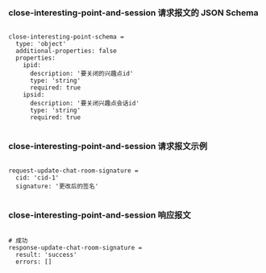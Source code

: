 ### close-interesting-point-and-session 请求报文的 JSON Schema
<pre><code>
close-interesting-point-schema =
  type: 'object'
  additional-properties: false
  properties:
    ipid:
      description: '要关闭的兴趣点id'
      type: 'string'
      required: true
    ipsid:
      description: '要关闭兴趣点会话id'
      type: 'string'
      required: true

</code></pre>

### close-interesting-point-and-session 请求报文示例
<pre><code>
request-update-chat-room-signature =
  cid: 'cid-1'
  signature: '更改后的签名'

</code></pre>

### close-interesting-point-and-session 响应报文
<pre><code>
# 成功
response-update-chat-room-signature =
  result: 'success'
  errors: []

</code></pre>


